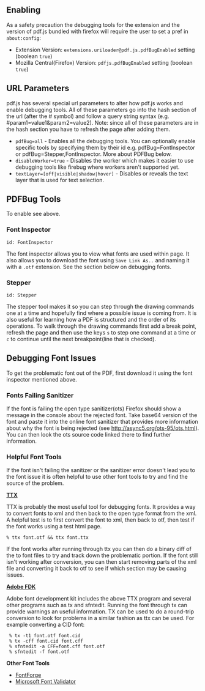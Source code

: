 ## Enabling
As a safety precaution the debugging tools for the extension and the version of pdf.js bundled with firefox will require the user to set a pref in `about:config`:

* Extension Version: `extensions.uriloader@pdf.js.pdfBugEnabled` setting (boolean `true`)
* Mozilla Central(Firefox) Version: `pdfjs.pdfBugEnabled` setting (boolean `true`)

## URL Parameters
pdf.js has several special url parameters to alter how pdf.js works and enable debugging tools.  All of these parameters go into the hash section of the url (after the # symbol) and follow a query string syntax (e.g. #param1=value1&param2=value2). Note: since all of these parameters are in the hash section you have to refresh the page after adding them.

* `pdfBug=all` - Enables all the debugging tools.  You can optionally enable specific tools by specifying them by their id e.g. pdfBug=FontInspector or pdfBug=Stepper,FontInspector. More about PDFBug below.
* `disableWorker=true` - Disables the worker which makes it easier to use debugging tools like firebug where workers aren't supported yet.
* `textLayer=[off|visible|shadow|hover]` - Disables or reveals the text layer that is used for text selection.

## PDFBug Tools
To enable see above.

### Font Inspector
`id: FontInspector`

The font inspector allows you to view what fonts are used within page.  It also allows you to download the font using `Save Link As..` and naming it with a `.otf` extension.  See the section below on debugging fonts.

### Stepper
`id: Stepper`

The stepper tool makes it so you can step through the drawing commands one at a time and hopefully find where a possible issue is coming from. It is also useful for learning how a PDF is structured and the order of its operations.  To walk through the drawing commands first add a break point, refresh the page and then use the keys `s` to step one command at a time or `c` to continue until the next breakpoint(line that is checked).

## Debugging Font Issues
To get the problematic font out of the PDF, first download it using the font inspector mentioned above.

### Fonts Failing Sanitizer
If the font is failing the open type sanitizer(ots) Firefox should show a message in the console about the rejected font.  Take base64 version of the font and paste it into the online font sanitizer that provides more information about why the font is being rejected (see http://async5.org/ots-95/ots.html).  You can then look the ots source code linked there to find further information. 

### Helpful Font Tools
If the font isn't failing the sanitizer or the sanitizer error doesn't lead you to the font issue it is often helpful to use other font tools to try and find the source of the problem.

**[TTX](http://www.letterror.com/code/ttx/)**

TTX is probably the most useful tool for debugging fonts.  It provides a way to convert fonts to xml and then back to the open type format from the xml. A helpful test is to first convert the font to xml, then back to otf, then test if the font works using a test html page.  

```
% ttx font.otf && ttx font.ttx
```

If the font works after running through ttx you can then do a binary diff of the to font files to try and track down the problematic portion.  If the font still isn't working after conversion, you can then start removing parts of the xml file and converting it back to otf to see if which section may be causing issues.

**[Adobe FDK](http://www.adobe.com/devnet/opentype/afdko.html)**

Adobe font development kit includes the above TTX program and several other programs such as tx and sfntedit.  Running the font through tx can provide warnings an useful information.  TX can be used to do a round-trip conversion to look for problems in a similar fashion as ttx can be used. For example converting a CID font:

```
 % tx -t1 font.otf font.cid
 % tx -cff font.cid font.cff
 % sfntedit -a CFF=font.cff font.otf
 % sfntedit -f font.otf
```

**Other Font Tools**
* [FontForge](http://fontforge.sourceforge.net/)
* [Microsoft Font Validator](http://www.microsoft.com/typography/FontValidator.mspx)